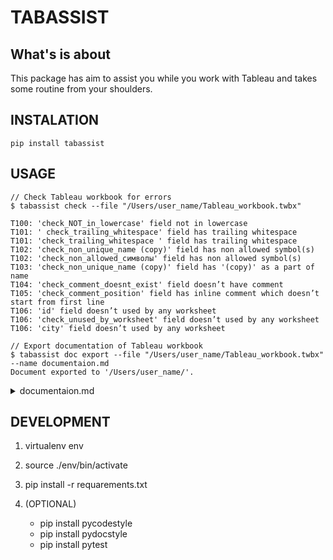 # TABASSIST

## What's is about

This package has aim to assist you while you work with Tableau and takes some routine from your shoulders.

## INSTALATION

```console
pip install tabassist
```

## USAGE

```console
// Check Tableau workbook for errors
$ tabassist check --file "/Users/user_name/Tableau_workbook.twbx"

T100: 'check_NOT_in_lowercase' field not in lowercase
T101: ' check_trailing_whitespace' field has trailing whitespace
T101: 'check_trailing_whitespace ' field has trailing whitespace
T102: 'check_non_unique_name (copy)' field has non allowed symbol(s)
T102: 'check_non_allowed_символы' field has non allowed symbol(s)
T103: 'check_non_unique_name (copy)' field has '(copy)' as a part of name
T104: 'check_comment_doesnt_exist' field doesn’t have comment
T105: 'check_comment_position' field has inline comment which doesn’t start from first line
T106: 'id' field doesn’t used by any worksheet
T106: 'check_unused_by_worksheet' field doesn’t used by any worksheet
T106: 'city' field doesn’t used by any worksheet
```

```console
// Export documentation of Tableau workbook
$ tabassist doc export --file "/Users/user_name/Tableau_workbook.twbx" --name documentaion.md
Document exported to '/Users/user_name/'.
```
<details><summary>documentaion.md</summary>

>## Описание дашборда
>to be updated...
>
>## Кто пользуется дашбордом 
>to be updated...
>
>## Частота обновления 
>to be updated...
>
>## MOCK_DATA
>
>### Местонахождение
>
>
>Сервер -   
>Тип БД - textscan  
>База данных - None  
>Порт - None  
>
>
>
>### Описание полей
>
>| Наименование | Описание | Формула |
>| ------ | ------ | ------ |
>id | |None
>first_name | |None
>last_name | |None
>email | |None
>gender | |None
>ip_address | |None
>birth_date | |None
>order_date | |None
>city | |None
>city | |None
>id | |None
>ages | | //&ensp;age&ensp;of&ensp;fake&ensp;client<br/>DATEDIFF('year',&ensp;[birth_date],&ensp;>TODAY())
>check_NOT_in_lowercase | | //&ensp;check&ensp;field&ensp;name&ensp;in&ensp;lowercase<br/>'fake'
>check_non_unique_name (copy) | | //&ensp;check&ensp;stop&ensp;words<br/>'fake'
>check_non_allowed_символы | | //&ensp;check&ensp;non&ensp;allowed&ensp;symbols<br/>'fake'
>check_comment_doesnt_exist | | 'fake'
>check_unused_by_worksheet | | //&ensp;check&ensp;field&ensp;is&ensp;unused<br/>'fake'
>check_trailing_whitespace  | | //&ensp;check&ensp;field&ensp;name&ensp;for&ensp;containing&ensp;>whitespace&ensp;after<br/>'fake'
>check_comment_exist | | //&ensp;check&ensp;commect&ensp;exist<br/>'fake'
>check_comment_position | | 'fake'<br/>//&ensp;check&ensp;comment&ensp;starts&ensp;from&ensp;first&>ensp;line
> check_trailing_whitespace | | //&ensp;check&ensp;field&ensp;name&ensp;for&ensp;containing&ensp;>whitespace&ensp;before<br/>'fake'
>first_name | |None
>last_name | |None
>email | |None
>gender | |None
>ip_address | |None
>birth_date | |None
>order_date | |None
>
>
>## Known issues and workaround
>
>not found yet.
</details>

## DEVELOPMENT

1. virtualenv env
2. source ./env/bin/activate
3. pip install -r requarements.txt
4. (OPTIONAL)

    - pip install pycodestyle
    - pip install pydocstyle
    - pip install pytest
